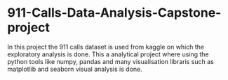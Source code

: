 # 911-Calls-Data-Analysis-Capstone-project
In this project the 911 calls dataset is used from kaggle on which the exploratory analysis is done.
This a analytical project where using the python tools like numpy, pandas and many visualisation libraris such as matplotlib and seaborn visual analysis is done.
